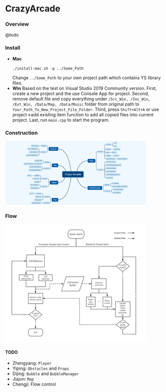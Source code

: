 # CrazyArcade

### Overview
@todo

### Install
* **Mac**
    ```
    ./install-mac.sh -p ../Some_Path
    ```
    Change `../Some_Path` to your own project path which contains YS library files.
* **Win** 
    Based on the test on Visual Studio 2019 Community version.
    First, create a new project and the use Console App for project. 
    Second, remove default file and copy everything under `/Src_Win, /Inc_Win, /Ext_Win, /Data/Map, /Data/Music` folder from original path to `Your_Path_To_New_Project_File_Folder`.
    Third, press `Shift+Alt+A` or use project->add existing item function to add all copied files into current project.
    Last, run `main.cpp` to start the program.
    

### Construction
<img src="Data/Readme/code_structure.png" width="90%">

### Flow
<img src="Data/Readme/flow_chart.png" width="90%">

#### TODO
* Zhengyang: `Player`
* Yiping: `Obstacles` and `Props`
* Dijing: `Bubble` and `BubbleManager`
* Jiajun: `Map`
* Chengji: Flow control
